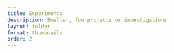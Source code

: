 ```yaml
---
title: Experiments
description: Smaller, fun projects or investigations
layout: folder
format: thumbnails
order: 2
---
```

